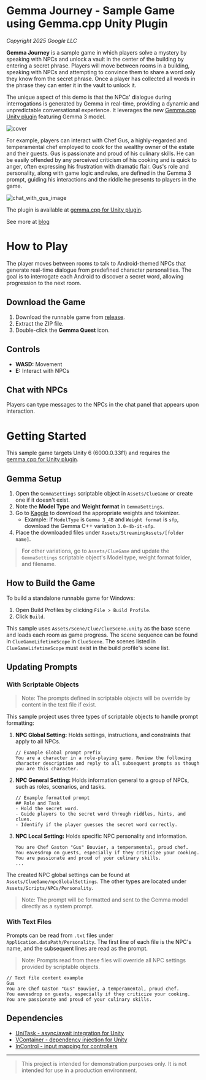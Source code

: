 # Gemma Journey - Sample Game using Gemma.cpp Unity Plugin

*Copyright 2025 Google LLC*

**Gemma Journey** is a sample game in which players solve a mystery by speaking with NPCs and unlock a vault in the center of the building by entering a secret phrase. Players will move between rooms in a building, speaking with NPCs and attempting to convince them to share a word only they know from the secret phrase. Once a player has collected all words in the phrase they can enter it in the vault to unlock it.

The unique aspect of this demo is that the NPCs' dialogue during interrogations is generated by Gemma in real-time, providing a dynamic and unpredictable conversational experience. It leverages the new [Gemma.cpp Unity plugin][gemma_plugin] featuring Gemma 3 model.


![cover](/ReadmeImages/cover.png)


For example, players can interact with Chef Gus, a highly-regarded and temperamental chef employed to cook for the wealthy owner of the estate and their guests. Gus is passionate and proud of his culinary skills. He can be easily offended by any perceived criticism of his cooking and is quick to anger, often expressing his frustration with dramatic flair. Gus's role and personality, along with game logic and rules, are defined in the Gemma 3 prompt, guiding his interactions and the riddle he presents to players in the game.

![chat_with_gus_image](/ReadmeImages/talk_with_gus.png)


The plugin is available at [gemma.cpp for Unity plugin][gemma_plugin].

See more at [blog][blog]

# How to Play

The player moves between rooms to talk to Android-themed NPCs that generate real-time dialogue from predefined character personalities. The goal is to interrogate each Android to discover a secret word, allowing progression to the next room.


## Download the Game

1.  Download the runnable game from [release][game_download].
2.  Extract the ZIP file.
3.  Double-click the **Gemma Quest** icon.

## Controls

* **WASD:** Movement
* **E:** Interact with NPCs

## Chat with NPCs

Players can type messages to the NPCs in the chat panel that appears upon interaction.

# Getting Started

This sample game targets Unity 6 (6000.0.33f1) and requires the [gemma.cpp for Unity plugin][gemma_plugin].

## Gemma Setup

1.  Open the `GemmaSettings` scriptable object in `Assets/ClueGame` or create one if it doesn't exist.
2.  Note the **Model Type** and **Weight format** in `GemmaSettings`.
3.  Go to [Kaggle][gemma_kaggle] to download the appropriate weights and tokenizer.
    * Example: If `ModelType` is `Gemma 3_4B` and `Weight format` is `sfp`, download the Gemma C++ variation `3.0-4b-it-sfp`.
4.  Place the downloaded files under `Assets/StreamingAssets/[folder name]`.

> For other variations, go to `Assets/ClueGame` and update the `GemmaSettings` scriptable object's Model type, weight format folder, and filename.

## How to Build the Game

To build a standalone runnable game for Windows:

1.  Open Build Profiles by clicking `File > Build Profile`.
2.  Click `Build`.

This sample uses `Assets/Scene/Clue/ClueScene.unity` as the base scene and loads each room as game progress. The scene sequence can be found in `ClueGameLifetimeScope` in `ClueScene`. The scenes listed in `ClueGameLifetimeScope` must exist in the build profile's scene list.

## Updating Prompts

### With Scriptable Objects

> Note: The prompts defined in scriptable objects will be override by content in the text file if exist.

This sample project uses three types of scriptable objects to handle prompt formatting:

1.  **NPC Global Setting:** Holds settings, instructions, and constraints that apply to all NPCs.

    ```
    // Example Global prompt prefix
    You are a character in a role-playing game. Review the following character description and reply to all subsequent prompts as though you are this character.
    ```

2.  **NPC General Setting:** Holds information general to a group of NPCs, such as roles, scenarios, and tasks.

    ```
    // Example formatted prompt
    ## Role and Task
    - Hold the secret word.
    - Guide players to the secret word through riddles, hints, and clues.
    - Identify if the player guesses the secret word correctly.
    ```

3.  **NPC Local Setting:** Holds specific NPC personality and information.

    ```
    You are Chef Gaston "Gus" Bouvier, a temperamental, proud chef.
    You eavesdrop on guests, especially if they criticize your cooking.
    You are passionate and proud of your culinary skills.
    ...
    ```

The created NPC global settings can be found at `Assets/ClueGame/npcGlobalSettings`. The other types are located under `Assets/Scripts/NPCs/Personality`.

> Note: The prompt will be formatted and sent to the Gemma model directly as a system prompt.

### With Text Files

Prompts can be read from `.txt` files under `Application.dataPath/Personality`. The first line of each file is the NPC's name, and the subsequent lines are read as the prompt.

> Note: Prompts read from these files will override all NPC settings provided by scriptable objects.
```
// Text file content example
Gus
You are Chef Gaston "Gus" Bouvier, a temperamental, proud chef.
You eavesdrop on guests, especially if they criticize your cooking.
You are passionate and proud of your culinary skills.
```

## Dependencies

* [UniTask - async/await integration for Unity](https://github.com/Cysharp/UniTask)
* [VContainer - dependency injection for Unity](https://vcontainer.hadashikick.jp/)
* [InControl - input mapping for controllers](https://www.gallantgames.com/pages/incontrol-introduction)

---
> This project is intended for demonstration purposes only. It is not
intended for use in a production environment.

[gemma_plugin]: https://github.com/google/gemma.cpp/tree/main
[blog]: https://ai.google.dev/gdc
[game_download]: <Your Game Download Link>
[gemma_kaggle]: https://www.kaggle.com/models/google/gemma/gemmaCpp

